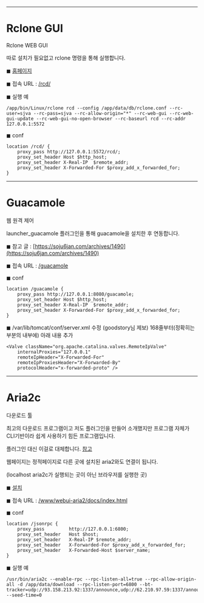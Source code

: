 
-----
# Rclone GUI

Rclone WEB GUI

따로 설치가 필요없고 rclone 명령을 통해 실행합니다.

◼ [홈페이지](https://rclone.org/gui/)

◼ 접속 URL : [/rcd/](/rcd/)

◼ 실행 예
```
/app/bin/Linux/rclone rcd --config /app/data/db/rclone.conf --rc-user=sjva --rc-pass=sjva --rc-allow-origin="*" --rc-web-gui --rc-web-gui-update --rc-web-gui-no-open-browser --rc-baseurl rcd --rc-addr 127.0.0.1:5572
```

◼ conf
```
location /rcd/ {
    proxy_pass http://127.0.0.1:5572/rcd/;
    proxy_set_header Host $http_host;            
    proxy_set_header X-Real-IP  $remote_addr;
    proxy_set_header X-Forwarded-For $proxy_add_x_forwarded_for;
}
```


----
# Guacamole

웹 원격 제어

launcher_guacamole 플러그인을 통해 guacamole을 설치한 후 연동합니다. 

◼ 참고 글 : [https://soju6jan.com/archives/1490](https://soju6jan.com/archives/1490)

◼ 접속 URL : [/guacamole](/guacamole)

◼ conf
```
location /guacamole {
    proxy_pass http://127.0.0.1:8080/guacamole;
    proxy_set_header Host $http_host;            
    proxy_set_header X-Real-IP  $remote_addr;
    proxy_set_header X-Forwarded-For $proxy_add_x_forwarded_for;
}
```

◼ /var/lib/tomcat/conf/server.xml 수정 (goodstory님 제보)
168줄부터(정확히는 <host></host> 부분의 내부에) 아래 내용 추가

```
<Valve className="org.apache.catalina.valves.RemoteIpValve"
    internalProxies="127.0.0.1"
    remoteIpHeader="X-Forwarded-For"
    remoteIpProxiesHeader="X-Forwarded-By"
    protocolHeader="x-forwarded-proto" /> 
```




----
# Aria2c

다운로드 툴

최고의 다운로드 프로그램이고 저도 플러그인을 만들어 소개했지만 프로그램 자체가 CLI기반이라 쉽게 사용하기 힘든 프로그램입니다.

플러그인 대신 이걸로 대체합니다. [참고](https://sjva.me/bbs/board.php?bo_table=manual&wr_id=568)

웹페이지는 정적페이지로 다른 곳에 설치된 aria2와도 연결이 됩니다.

(localhost aria2c가 실행되는 곳이 아닌 브라우저를 실행한 곳)

◼ [설치](/nginx/normal/install?title=aria2c&script_url=https://raw.githubusercontent.com/soju6jan/nginx_support/main/install/php/aria2c.sh&arg=install)

◼ 접속 URL : [/www/webui-aria2/docs/index.html](/www/webui-aria2/docs/index.html)

◼ conf
```
location /jsonrpc {
    proxy_pass         http://127.0.0.1:6800;
    proxy_set_header   Host $host;
    proxy_set_header   X-Real-IP $remote_addr;
    proxy_set_header   X-Forwarded-For $proxy_add_x_forwarded_for;
    proxy_set_header   X-Forwarded-Host $server_name;
}
```

◼ 실행 예
```
/usr/bin/aria2c --enable-rpc --rpc-listen-all=true --rpc-allow-origin-all -d /app/data/download --rpc-listen-port=6800 --bt-tracker=udp://93.158.213.92:1337/announce,udp://62.210.97.59:1337/announce,udp://151.80.120.115:2710/announce,udp://208.83.20.20:6969/announce,udp://185.181.60.67:80/announce,udp://194.182.165.153:6969/announce,udp://5.206.3.65:6969/announce,udp://37.235.174.46:2710/announce,udp://89.234.156.205:451/announce,udp://92.223.105.178:6969/announce,udp://207.241.231.226:6969/announce,udp://207.241.226.111:6969/announce,udp://51.15.40.114:80/announce,udp://91.149.192.31:6969/announce --seed-time=0
```




